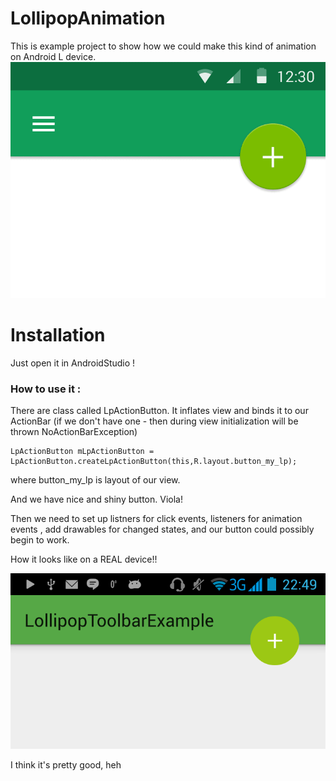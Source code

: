 LollipopAnimation
=================
This is example project to show how we could make this kind of animation on Android L device. 
![Screenshot](android-l.gif)

# Installation

Just open it in AndroidStudio !



### How to use it :

  There are class called LpActionButton. It inflates view and binds it to our ActionBar (if we don't have one - then during view initialization will be thrown NoActionBarException)
  
    LpActionButton mLpActionButton = LpActionButton.createLpActionButton(this,R.layout.button_my_lp);
  
  where button_my_lp is layout of our view. 
  
  And we have nice and shiny button. Viola! 
  
  
  
  Then we need to set up listners for click events, listeners for animation events , add drawables for changed states, 
  and our button could possibly begin to work. 
  
 How it looks like on a REAL device!!

  ![Screenshot](screen1.png)

  I think it's pretty good, heh
  

